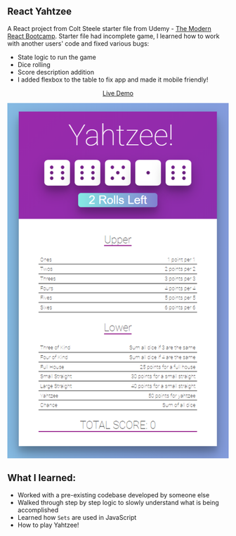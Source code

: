 ## React Yahtzee

A React project from Colt Steele starter file from Udemy - [The Modern React Bootcamp](https://www.udemy.com/course/modern-react-bootcamp/).
Starter file had incomplete game, I learned how to work with another users' code and fixed various bugs:

- State logic to run the game
- Dice rolling
- Score description addition
- I added flexbox to the table to fix app and made it mobile friendly!

<p align="center">
  <a href="https://kien-react-deckofcards.netlify.com/">Live Demo</a>
</p>

<p align="center">
  <a href="https://kien-react-deckofcards.netlify.com/"><img src="./project.png"></a>
</p>

## What I learned:

- Worked with a pre-existing codebase developed by someone else
- Walked through step by step logic to slowly understand what is being accomplished
- Learned how `Sets` are used in JavaScript
- How to play Yahtzee!
